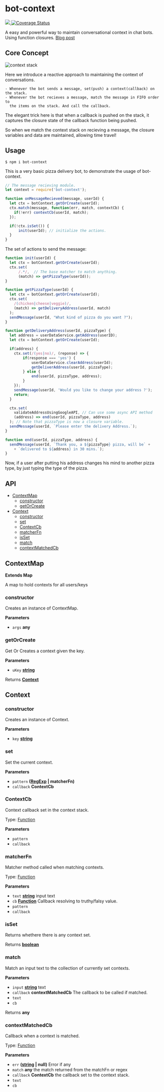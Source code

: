 # bot-context
<a href="https://travis-ci.org/ashubham/bot-context">
  <img src="https://travis-ci.org/ashubham/bot-context.svg?branch=master" class="badge">
</a>
<a href='https://coveralls.io/github/ashubham/bot-context?branch=master'>
    <img src='https://coveralls.io/repos/github/ashubham/bot-context/badge.svg?branch=master' alt='Coverage Status' />
</a>


A easy and powerful way to maintain conversational context in chat bots. Using function closures.
[Blog post](https://medium.com/@ashishshubham/maintaining-context-in-chatbots-2016b6a5b7c6#.z08lc981s)

## Core Concept

![context stack](https://raw.githubusercontent.com/ashubham/bot-context/master/img/context-stack.png)

Here we introduce a reactive approach to maintaining the context of conversations. 

    - Whenever the bot sends a message, set(push) a context(callback) on the stack.
    - Whenever the bot recieves a message, match the message in FIFO order to 
      the items on the stack. And call the callback.

The elegant trick here is that when a callback is pushed on the stack, 
it captures the closure state of the callback function being pushed. 

So when we match the context stack on recieving a message, the closure variables and data
are maintained, allowing time travel!

## Usage

`$ npm i bot-context`

This is a very basic pizza delivery bot, to demonstrate the usage of
bot-context.

```javascript
// The message recieving module.
let context = require('bot-context');

function onMessageRecieved(message, userId) {
  let ctx = botContext.getOrCreate(userId);
  ctx.match(message, function(err, match, contextCb) {
    if(!err) contextCb(userId, match);
  });

  if(!ctx.isSet()) {
      init(userId); // initialize the actions.
  }
}
```

The set of actions to send the message:

```javascript
function init(userId) {
  let ctx = botContext.getOrCreate(userId);
  ctx.set(
      /.*/,  // The base matcher to match anything.
      (match) => getPizzaType(userId));
}

function getPizzaType(userId) {
  let ctx = botContext.getOrCreate(userId);
  ctx.set(
    /(chicken|cheese|veggie)/, 
    (match) => getDeliveryAddress(userId, match)
  );
  sendMessage(userId, "What kind of pizza do you want ?");
}

function getDeliveryAddress(userId, pizzaType) {
  let address = userDataService.getAddress(userID);
  let ctx = botContext.getOrCreate(userId);

  if(address) {
    ctx.set(/(yes|no)/, (reponse) => {
        if(response === 'yes') {
            userDataService.clearAddress(userId);
            getDeliverAddress(userId, pizzaType);
        } else {
            end(userId, pizzaType, address);
        }
    });
    sendMessage(userId, 'Would you like to change your address ?'); 
    return;   
  }

  ctx.set(
    validateAddressUsingGoogleAPI, // Can use some async API method
    (address) => end(userId, pizzaType, address)
  ); // Note that pizzaType is now a closure variable.
  sendMessage(userId, `Please enter the delivery Address.`); 
}

function end(userId, pizzaType, address) {
  sendMessage(userId, `Thank you, a ${pizzaType} pizza, will be` +
    + `delivered to ${address} in 30 mins.`);
} 
```

Now, if a user after putting his address changes his mind to another pizza type, by just typing the type of the pizza.

## API

-   [ContextMap](#contextmap)
    -   [constructor](#constructor)
    -   [getOrCreate](#getorcreate)
-   [Context](#context)
    -   [constructor](#constructor-1)
    -   [set](#set)
    -   [ContextCb](#contextcb)
    -   [matcherFn](#matcherfn)
    -   [isSet](#isset)
    -   [match](#match)
    -   [contextMatchedCb](#contextmatchedcb)

## ContextMap

**Extends Map**

A map to hold contexts for all users/keys

### constructor

Creates an instance of ContextMap.

**Parameters**

-   `args` **any** 

### getOrCreate

Get Or Creates a context given the key.

**Parameters**

-   `uKey` **[string](https://developer.mozilla.org/en-US/docs/Web/JavaScript/Reference/Global_Objects/String)** 

Returns **[Context](#context)** 

## Context

### constructor

Creates an instance of Context.

**Parameters**

-   `key` **[string](https://developer.mozilla.org/en-US/docs/Web/JavaScript/Reference/Global_Objects/String)** 

### set

Set the current context.

**Parameters**

-   `pattern` **([RegExp](https://developer.mozilla.org/en-US/docs/Web/JavaScript/Reference/Global_Objects/RegExp) | matcherFn)** 
-   `callback` **ContextCb** 

### ContextCb

Context callback set in the context stack.

Type: [Function](https://developer.mozilla.org/en-US/docs/Web/JavaScript/Reference/Statements/function)

**Parameters**

-   `pattern`  
-   `callback`  

### matcherFn

Matcher method called when matching contexts.

Type: [Function](https://developer.mozilla.org/en-US/docs/Web/JavaScript/Reference/Statements/function)

**Parameters**

-   `text` **[string](https://developer.mozilla.org/en-US/docs/Web/JavaScript/Reference/Global_Objects/String)** input text
-   `cb` **[Function](https://developer.mozilla.org/en-US/docs/Web/JavaScript/Reference/Statements/function)** Callback resolving to truthy/falsy value.
-   `pattern`  
-   `callback`  

### isSet

Returns whethere there is any context set.

Returns **[boolean](https://developer.mozilla.org/en-US/docs/Web/JavaScript/Reference/Global_Objects/Boolean)** 

### match

Match an input text to the collection of currently set contexts.

**Parameters**

-   `input` **[string](https://developer.mozilla.org/en-US/docs/Web/JavaScript/Reference/Global_Objects/String)** text
-   `callback` **contextMatchedCb** The callback to be called if matched.
-   `text`  
-   `cb`  

Returns **any** 

### contextMatchedCb

Callback when a context is matched.

Type: [Function](https://developer.mozilla.org/en-US/docs/Web/JavaScript/Reference/Statements/function)

**Parameters**

-   `err` **([string](https://developer.mozilla.org/en-US/docs/Web/JavaScript/Reference/Global_Objects/String) | null)** Error if any
-   `match` **any** the match returned from the matchFn or regex
-   `callback` **ContextCb** the callback set to the context stack.
-   `text`  
-   `cb`  

